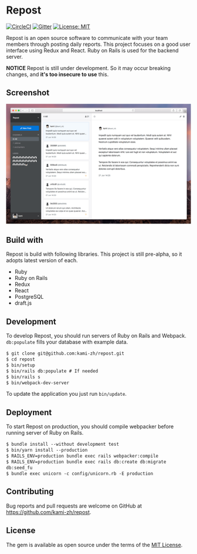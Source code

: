 # Repost

[![CircleCI](https://circleci.com/gh/kami-zh/repost.svg?style=svg)](https://circleci.com/gh/kami-zh/repost)
[![Gitter](https://badges.gitter.im/repostapp/Lobby.svg)](https://gitter.im/repostapp/Lobby)
[![License: MIT](https://img.shields.io/badge/License-MIT-blue.svg)](https://opensource.org/licenses/MIT)

Repost is an open source software to communicate with your team members through posting daily reports.
This project focuses on a good user interface using Redux and React.
Ruby on Rails is used for the backend server.

**NOTICE**
Repost is still under development.
So it may occur breaking changes, and **it's too insecure to use** this.

## Screenshot

![](docs/screenshot_01.png)

## Build with

Repost is build with following libraries.
This project is still pre-alpha, so it adopts latest version of each.

- Ruby
- Ruby on Rails
- Redux
- React
- PostgreSQL
- draft.js

## Development

To develop Repost, you should run servers of Ruby on Rails and Webpack.
`db:populate` fills your database with example data.

```
$ git clone git@github.com:kami-zh/repost.git
$ cd repost
$ bin/setup
$ bin/rails db:populate # If needed
$ bin/rails s
$ bin/webpack-dev-server
```

To update the application you just run `bin/update`.

## Deployment

To start Repost on production, you should compile webpacker before running server of Ruby on Rails.

```
$ bundle install --without development test
$ bin/yarn install --production
$ RAILS_ENV=production bundle exec rails webpacker:compile
$ RAILS_ENV=production bundle exec rails db:create db:migrate db:seed_fu
$ bundle exec unicorn -c config/unicorn.rb -E production
```

## Contributing

Bug reports and pull requests are welcome on GitHub at https://github.com/kami-zh/repost.

## License

The gem is available as open source under the terms of the [MIT License](http://opensource.org/licenses/MIT).

